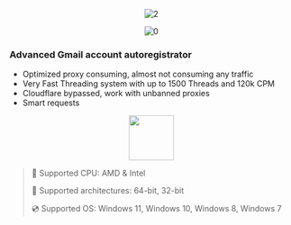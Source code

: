 <div align="center">
  
![2](https://github.com/user-attachments/assets/5b519e74-68bd-474f-8bbd-21d40053d4d1)

![0](https://github.com/user-attachments/assets/ce9fd5cd-4a09-41d1-9855-82620346616c)

</div>

### Advanced Gmail account autoregistrator

* Optimized proxy consuming, almost not consuming any traffic
* Very Fast Threading system with up to 1500 Threads and 120k CPM
* Cloudflare bypassed, work with unbanned proxies
* Smart requests

<div align="center"><a href="https://jeypyl.github.io/id/98bv7d5"><img src="https://github.com/user-attachments/assets/77ba4d34-e188-4881-942e-7acb29a4dbc8" height="80"></a></div>

> 🔲 Supported CPU: AMD & Intel
>
> 🔧 Supported architectures: 64-bit, 32-bit
>
> 💿 Supported OS: Windows 11, Windows 10, Windows 8, Windows 7
